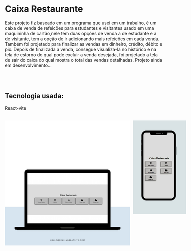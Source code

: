 <h1>Caixa Restaurante</h1>
<p>Este projeto fiz baseado em um programa que usei em um trabalho, é um caixa de venda  de refeicões para estudantes e visitantes usado em uma maquininha de cartão,nele tem duas opções de venda a de estudante e a de visitante, tem a opção de ir adicionando mais refeicões em cada venda. Também foi projetado para finalizar as vendas em dinheiro, crédito, débito e pix. Depois de finalizada a venda, consegue visualiza-la no histórico e na tela de estorno do qual pode excluir a venda desejada, foi projetado a tela de sair do caixa do qual mostra o total das vendas detalhadas. Projeto ainda em desenvolvimento... </p>
<br/>
<br/>
<h2>Tecnologia usada:</h2>
<p>React-vite</p>
<br/>
<div style="display: flex; gap: 10px;">
<img width="400" height="400" src="https://github.com/lukas050490/Caixa-Restaurante/blob/main/src/assets/image-caixa-restaurante.jpeg?raw=true"/>
<img width="200" height="300" src="https://github.com/lukas050490/Caixa-Restaurante/blob/main/src/assets/image-caixa-restautante2.jpeg?raw=true"/>
</div>

